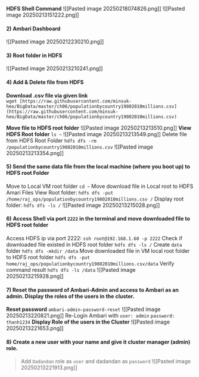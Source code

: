 **HDFS Shell Command**
![[Pasted image 20250218074826.png]]
![[Pasted image 20250213151222.png]]

#### 2) Ambari Dashboard
![[Pasted image 20250212230210.png]]

#### 3) Root folder in HDFS
![[Pasted image 20250213210241.png]]

#### 4) Add & Delete file from HDFS
**Download .csv file via given link**
	`wget [https://raw.githubusercontent.com/minsuk-heo/BigData/master/ch06/populationbycountry19802010millions.csv](https://raw.githubusercontent.com/minsuk-heo/BigData/master/ch06/populationbycountry19802010millions.csv)`

**Move file to HDFS root folder**
![[Pasted image 20250213213510.png]]
**View HDFS Root folder**
`ls ~`
![[Pasted image 20250213213549.png]]
Delete file from HDFS Root Folder
`hdfs dfs -rm /populationbycountry19802010millions.csv`
![[Pasted image 20250213213354.png]]

#### 5) Send the same data file from the local machine (where you boot up) to HDFS root Folder
Move to Local VM root folder
	`cd ~`
Move download file in Local root to HDFS Amari Files View Root folder:
	`hdfs dfs -put /home/raj_ops/populationbycountry19802010millions.csv /`
Display root folder:
	`hdfs dfs -ls /`
![[Pasted image 20250213215028.png]]

#### 6) Access Shell via port `2222`  in the terminal and move downloaded file to HDFS root folder
Access HDFS ip via port 2222:
	`ssh root@192.168.1.60 -p 2222`
Check if downloaded file existed in HDFS root folder
	`hdfs dfs -ls /`
Create `data` folder
	`hdfs dfs -mkdir /data`
Move downloaded file in VM local root folder to HDFS root folder 
	`hdfs dfs -put home/raj_ops/populationbycountry19802010millions.csv/data`
Verify command result
	`hdfs dfs -ls /data`
![[Pasted image 20250213215928.png]]

#### 7) Reset the password of Ambari-Admin and access to Ambari as an admin. Display the roles of the users in the cluster. 
**Reset password**
	`ambari-admin-password-reset`
![[Pasted image 20250213220821.png]]
Re-Login Ambari with 
	`user: admin`
	`password: thanh1234`
**Display Role of the users in the Cluster**
![[Pasted image 20250213221653.png]]

#### 8) Create a new user with your name and give it cluster manager (admin) role. 
>Add `Dadandan` role as `user` and dadandan as `password`
![[Pasted image 20250213221913.png]]
